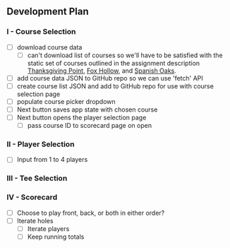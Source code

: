 ## Development Plan
### I - Course Selection
 - [ ] download course data
   - [ ] can't download list of courses so we'll have to be satisfied with the
static set of courses outlined in the assignment description [Thanksgiving Point](http://uxcobra.com/golfapi/course11819.txt "Course ID 11819"), [Fox Hollow](http://uxcobra.com/golfapi/course18300.txt "Course ID 18300"), and [Spanish Oaks](http://uxcobra.com/golfapi/course19002.txt "Course ID 19002").
 - [ ] add course data JSON to GitHub repo so we can use 'fetch' API
 - [ ] create course list JSON and add to GitHub repo for use with course selection page
 - [ ] populate course picker dropdown
 - [ ] Next button saves app state with chosen course
 - [ ] Next button opens the player selection page
   - [ ] pass course ID to scorecard page on open
### II - Player Selection
 - [ ] Input from 1 to 4 players
### III - Tee Selection
### IV - Scorecard
 - [ ] Choose to play front, back, or both in either order?
 - [ ] Iterate holes
   - [ ] Iterate players
   - [ ] Keep running totals
